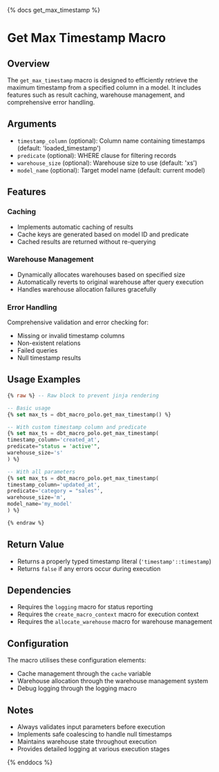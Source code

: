 {% docs get_max_timestamp %}

# Get Max Timestamp Macro

## Overview
The `get_max_timestamp` macro is designed to efficiently retrieve the maximum timestamp from a specified column in a model. It includes features such as result caching, warehouse management, and comprehensive error handling.

## Arguments
- `timestamp_column` (optional): Column name containing timestamps (default: 'loaded_timestamp')
- `predicate` (optional): WHERE clause for filtering records
- `warehouse_size` (optional): Warehouse size to use (default: 'xs')
- `model_name` (optional): Target model name (default: current model)

## Features
### Caching
- Implements automatic caching of results
- Cache keys are generated based on model ID and predicate
- Cached results are returned without re-querying

### Warehouse Management
- Dynamically allocates warehouses based on specified size
- Automatically reverts to original warehouse after query execution
- Handles warehouse allocation failures gracefully

### Error Handling
Comprehensive validation and error checking for:
- Missing or invalid timestamp columns
- Non-existent relations
- Failed queries
- Null timestamp results

## Usage Examples

```sql
{% raw %} -- Raw block to prevent jinja rendering

-- Basic usage
{% set max_ts = dbt_macro_polo.get_max_timestamp() %}

-- With custom timestamp column and predicate
{% set max_ts = dbt_macro_polo.get_max_timestamp(
timestamp_column='created_at',
predicate="status = 'active'",
warehouse_size='s'
) %}

-- With all parameters
{% set max_ts = dbt_macro_polo.get_max_timestamp(
timestamp_column='updated_at',
predicate='category = "sales"',
warehouse_size='m',
model_name='my_model'
) %}

{% endraw %}
```

## Return Value
- Returns a properly typed timestamp literal (`'timestamp'::timestamp`)
- Returns `false` if any errors occur during execution

## Dependencies
- Requires the `logging` macro for status reporting
- Requires the `create_macro_context` macro for execution context
- Requires the `allocate_warehouse` macro for warehouse management

## Configuration
The macro utilises these configuration elements:
- Cache management through the `cache` variable
- Warehouse allocation through the warehouse management system
- Debug logging through the logging macro

## Notes
- Always validates input parameters before execution
- Implements safe coalescing to handle null timestamps
- Maintains warehouse state throughout execution
- Provides detailed logging at various execution stages

{% enddocs %}